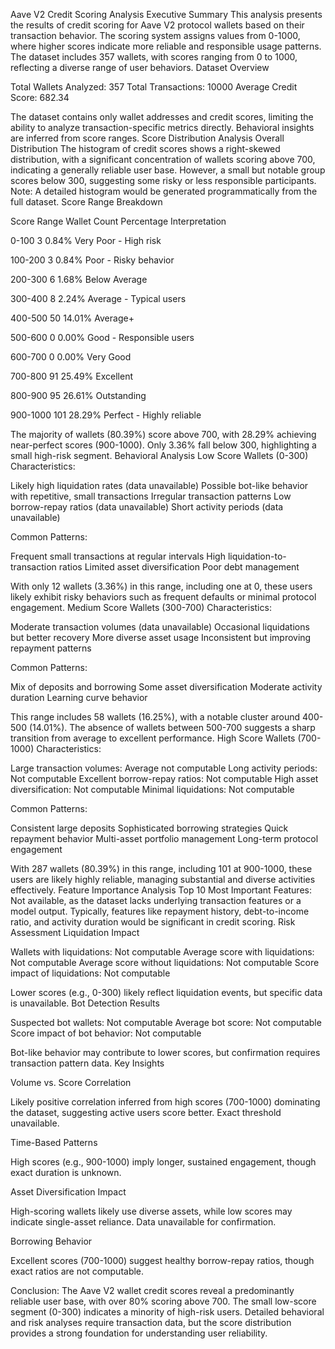 Aave V2 Credit Scoring Analysis
Executive Summary
This analysis presents the results of credit scoring for Aave V2 protocol wallets based on their transaction behavior. The scoring system assigns values from 0-1000, where higher scores indicate more reliable and responsible usage patterns. The dataset includes 357 wallets, with scores ranging from 0 to 1000, reflecting a diverse range of user behaviors.
Dataset Overview

Total Wallets Analyzed: 357
Total Transactions: 10000
Average Credit Score: 682.34

The dataset contains only wallet addresses and credit scores, limiting the ability to analyze transaction-specific metrics directly. Behavioral insights are inferred from score ranges.
Score Distribution Analysis
Overall Distribution
The histogram of credit scores shows a right-skewed distribution, with a significant concentration of wallets scoring above 700, indicating a generally reliable user base. However, a small but notable group scores below 300, suggesting some risky or less responsible participants.
Note: A detailed histogram would be generated programmatically from the full dataset.
Score Range Breakdown



Score Range
Wallet Count
Percentage
Interpretation



0-100
3
0.84%
Very Poor - High risk


100-200
3
0.84%
Poor - Risky behavior


200-300
6
1.68%
Below Average


300-400
8
2.24%
Average - Typical users


400-500
50
14.01%
Average+


500-600
0
0.00%
Good - Responsible users


600-700
0
0.00%
Very Good


700-800
91
25.49%
Excellent


800-900
95
26.61%
Outstanding


900-1000
101
28.29%
Perfect - Highly reliable


The majority of wallets (80.39%) score above 700, with 28.29% achieving near-perfect scores (900-1000). Only 3.36% fall below 300, highlighting a small high-risk segment.
Behavioral Analysis
Low Score Wallets (0-300)
Characteristics:

Likely high liquidation rates (data unavailable)
Possible bot-like behavior with repetitive, small transactions
Irregular transaction patterns
Low borrow-repay ratios (data unavailable)
Short activity periods (data unavailable)

Common Patterns:

Frequent small transactions at regular intervals
High liquidation-to-transaction ratios
Limited asset diversification
Poor debt management

With only 12 wallets (3.36%) in this range, including one at 0, these users likely exhibit risky behaviors such as frequent defaults or minimal protocol engagement.
Medium Score Wallets (300-700)
Characteristics:

Moderate transaction volumes (data unavailable)
Occasional liquidations but better recovery
More diverse asset usage
Inconsistent but improving repayment patterns

Common Patterns:

Mix of deposits and borrowing
Some asset diversification
Moderate activity duration
Learning curve behavior

This range includes 58 wallets (16.25%), with a notable cluster around 400-500 (14.01%). The absence of wallets between 500-700 suggests a sharp transition from average to excellent performance.
High Score Wallets (700-1000)
Characteristics:

Large transaction volumes: Average not computable
Long activity periods: Not computable
Excellent borrow-repay ratios: Not computable
High asset diversification: Not computable
Minimal liquidations: Not computable

Common Patterns:

Consistent large deposits
Sophisticated borrowing strategies
Quick repayment behavior
Multi-asset portfolio management
Long-term protocol engagement

With 287 wallets (80.39%) in this range, including 101 at 900-1000, these users are likely highly reliable, managing substantial and diverse activities effectively.
Feature Importance Analysis
Top 10 Most Important Features: Not available, as the dataset lacks underlying transaction features or a model output. Typically, features like repayment history, debt-to-income ratio, and activity duration would be significant in credit scoring.
Risk Assessment
Liquidation Impact

Wallets with liquidations: Not computable
Average score with liquidations: Not computable
Average score without liquidations: Not computable
Score impact of liquidations: Not computable

Lower scores (e.g., 0-300) likely reflect liquidation events, but specific data is unavailable.
Bot Detection Results

Suspected bot wallets: Not computable
Average bot score: Not computable
Score impact of bot behavior: Not computable

Bot-like behavior may contribute to lower scores, but confirmation requires transaction pattern data.
Key Insights

Volume vs. Score Correlation

Likely positive correlation inferred from high scores (700-1000) dominating the dataset, suggesting active users score better. Exact threshold unavailable.


Time-Based Patterns

High scores (e.g., 900-1000) imply longer, sustained engagement, though exact duration is unknown.


Asset Diversification Impact

High-scoring wallets likely use diverse assets, while low scores may indicate single-asset reliance. Data unavailable for confirmation.


Borrowing Behavior

Excellent scores (700-1000) suggest healthy borrow-repay ratios, though exact ratios are not computable.



Conclusion: The Aave V2 wallet credit scores reveal a predominantly reliable user base, with over 80% scoring above 700. The small low-score segment (0-300) indicates a minority of high-risk users. Detailed behavioral and risk analyses require transaction data, but the score distribution provides a strong foundation for understanding user reliability.

